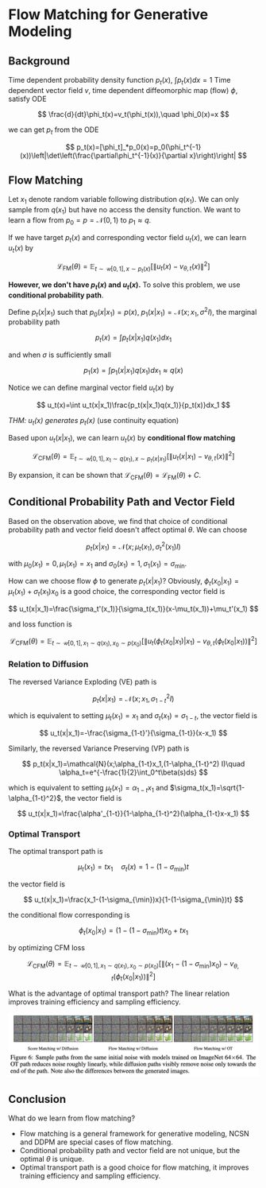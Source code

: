 # Flow Matching for Generative Modeling

## Background

Time dependent probability density function $p_t(x)$, $\int p_t(x)dx=1$
Time dependent vector field $v$, time dependent diffeomorphic map (flow) $\phi$, satisfy ODE

$$
\frac{d}{dt}\phi_t(x)=v_t(\phi_t(x)),\quad \phi_0(x)=x
$$

we can get $p_t$ from the ODE

$$
p_t(x)=[\phi_t]_*p_0(x)=p_0(\phi_t^{-1}(x))\left|\det\left(\frac{\partial\phi_t^{-1}(x)}{\partial x}\right)\right|
$$

## Flow Matching

Let $x_1$ denote random variable following distribution $q(x_1)$. We can only sample from $q(x_1)$ but have no access the density function. We want to learn a flow from $p_0=p=\mathcal{N}(0,1)$ to $p_1\approx q$.

If we have target $p_t(x)$ and corresponding vector field $u_t(x)$, we can learn $u_t(x)$ by

$$
\mathcal{L}_{\text{FM}}(\theta)=\mathbb{E}_{t\sim\mathcal{U}[0,1],x\sim p_t(x)}\left[\|u_t(x)-v_{\theta,t}(x)\|^2\right]
$$

__However, we don't have $p_t(x)$ and $u_t(x)$.__
To solve this problem, we use __conditional probability path__.

Define $p_t(x|x_1)$ such that $p_0(x|x_1)=p(x)$, $p_1(x|x_1)=\mathcal{N}(x;x_1,\sigma^2 I)$, the marginal probability path

$$
p_t(x)=\int p_t(x|x_1)q(x_1)dx_1
$$

and when $\sigma$ is sufficiently small

$$
p_1(x)=\int p_1(x|x_1)q(x_1)dx_1\approx q(x)
$$

Notice we can define marginal vector field $u_t(x)$ by

$$
u_t(x)=\int u_t(x|x_1)\frac{p_t(x|x_1)q(x_1)}{p_t(x)}dx_1
$$

*THM: $u_t(x)$ generates $p_t(x)$* (use continuity equation)

Based upon $u_t(x|x_1)$, we can learn $u_t(x)$ by __conditional flow matching__

$$
\mathcal{L}_{\text{CFM}}(\theta)=\mathbb{E}_{t\sim\mathcal{U}[0,1],x_1\sim q(x_1),x\sim p_t(x|x_1)}\left[\|u_t(x|x_1)-v_{\theta,t}(x)\|^2\right]
$$

By expansion, it can be shown that $\mathcal{L}_{\text{CFM}}(\theta)=\mathcal{L}_{\text{FM}}(\theta)+C$.

## Conditional Probability Path and Vector Field

Based on the observation above, we find that choice of conditional probability path and vector field doesn't affect optimal $\theta$. We can choose

$$
p_t(x|x_1)=\mathcal{N}(x;\mu_t(x_1),\sigma_t^2(x_1) I)
$$

with $\mu_0(x_1)=0,\mu_1(x_1)=x_1$ and $\sigma_0(x_1)=1,\sigma_1(x_1)=\sigma_{\min}$.

How can we choose flow $\phi$ to generate $p_t(x|x_1)$?
Obviously, $\phi_t(x_0|x_1)=\mu_t(x_1)+\sigma_t(x_1)x_0$ is a good choice, the corresponding vector field is

$$
u_t(x|x_1)=\frac{\sigma_t'(x_1)}{\sigma_t(x_1)}(x-\mu_t(x_1))+\mu_t'(x_1)
$$

and loss function is

$$
\mathcal{L}_{\text{CFM}}(\theta)=\mathbb{E}_{t\sim\mathcal{U}[0,1],x_1\sim q(x_1),x_0\sim p(x_0)}\left[\|u_t(\phi_t(x_0|x_1)|x_1)-v_{\theta,t}(\phi_t(x_0|x_1))\|^2\right]
$$

### Relation to Diffusion

The reversed Variance Exploding (VE) path is

$$
p_t(x|x_1)=\mathcal{N}(x;x_1,\sigma_{1-t}^2 I)
$$

which is equivalent to setting $\mu_t(x_1)=x_1$ and $\sigma_t(x_1)=\sigma_{1-t}$, the vector field is

$$
u_t(x|x_1)=-\frac{\sigma_{1-t}'}{\sigma_{1-t}}(x-x_1)
$$

Similarly, the reversed Variance Preserving (VP) path is

$$
p_t(x|x_1)=\mathcal{N}(x;\alpha_{1-t}x_1,(1-\alpha_{1-t}^2) I)\quad \alpha_t=e^{-\frac{1}{2}\int_0^t\beta(s)ds}
$$

which is equivalent to setting $\mu_t(x_1)=\alpha_{1-t}x_1$ and $\sigma_t(x_1)=\sqrt{1-\alpha_{1-t}^2}$, the vector field is

$$
u_t(x|x_1)=\frac{\alpha'_{1-t}}{1-\alpha_{1-t}^2}(\alpha_{1-t}x-x_1)
$$

### Optimal Transport

The optimal transport path is

$$
\mu_t(x_1)=tx_1\quad \sigma_t(x)=1-(1-\sigma_{\min})t
$$

the vector field is

$$
u_t(x|x_1)=\frac{x_1-(1-\sigma_{\min})x}{1-(1-\sigma_{\min})t}
$$

the conditional flow corresponding is

$$
\phi_t(x_0|x_1)=(1-(1-\sigma_{\min})t)x_0+tx_1
$$

by optimizing CFM loss

$$
\mathcal{L}_{\text{CFM}}(\theta)=\mathbb{E}_{t\sim\mathcal{U}[0,1],x_1\sim q(x_1),x_0\sim p(x_0)}\left[\|(x_1-(1-\sigma_{\min})x_0)-v_{\theta,t}(\phi_t(x_0|x_1))\|^2\right]
$$

What is the advantage of optimal transport path? The linear relation improves training efficiency and sampling efficiency.

![Flow Matching](fig/fm.png)

## Conclusion

What do we learn from flow matching?

- Flow matching is a general framework for generative modeling, NCSN and DDPM are special cases of flow matching.
- Conditional probability path and vector field are not unique, but the optimal $\theta$ is unique.
- Optimal transport path is a good choice for flow matching, it improves training efficiency and sampling efficiency.